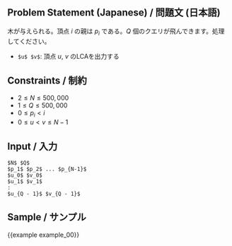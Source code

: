 Problem Statement (Japanese) / 問題文 (日本語)
---------

木が与えられる。頂点 $i$ の親は $p_i$ である。$Q$ 個のクエリが飛んできます。処理してください。

- `$u$ $v$`: 頂点 $u$, $v$ のLCAを出力する

Constraints / 制約
---------

- $2 \leq N \leq 500,000$
- $1 \leq Q \leq 500,000$
- $0 \leq p_i < i$
- $0 \leq u < v \leq N - 1$

Input / 入力
---------

~~~
$N$ $Q$
$p_1$ $p_2$ ... $p_{N-1}$
$u_0$ $v_0$
$u_1$ $v_1$
:
$u_{Q - 1}$ $v_{Q - 1}$
~~~

Sample / サンプル
---------

{{example example_00}}
